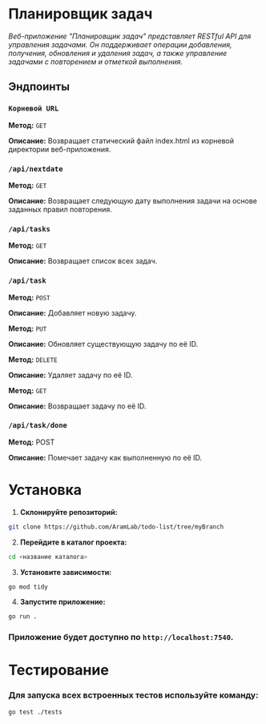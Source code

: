 # Планировщик задач

*Веб-приложение "Планировщик задач" представляет RESTful API для управления задачами. Он поддерживает операции добавления, получения, обновления и удаления задач, а также управление задачами с повторением и отметкой выполнения.*

## Эндпоинты

### `Корневой URL`

**Метод:** `GET`

**Описание:** Возвращает статический файл index.html из корневой директории веб-приложения.

### `/api/nextdate`

**Метод:** `GET`

**Описание:** Возвращает следующую дату выполнения задачи на основе заданных правил повторения.

### `/api/tasks`

**Метод:** `GET`

**Описание:** Возвращает список всех задач.

### `/api/task`

**Метод:** `POST`

**Описание:** Добавляет новую задачу.

**Метод:** `PUT`

**Описание:** Обновляет существующую задачу по её ID.

**Метод:** `DELETE`

**Описание:** Удаляет задачу по её ID.

**Метод:** `GET`

**Описание:** Возвращает задачу по её ID.

### `/api/task/done`

**Метод:** POST

**Описание:** Помечает задачу как выполненную по её ID.

# Установка

1. **Склонируйте репозиторий:**
```bash
git clone https://github.com/AramLab/todo-list/tree/myBranch
```
2. **Перейдите в каталог проекта:**
```bash
cd <название каталога>
```

3. **Установите зависимости:**
```bash
go mod tidy
```

4. **Запустите приложение:**
```bash
go run .
```

### Приложение будет доступно по `http://localhost:7540`.

# Тестирование

### Для запуска всех встроенных тестов используйте команду:

```bash
go test ./tests
```